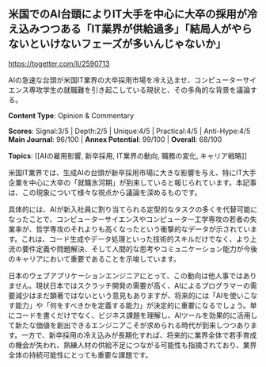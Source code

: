 ## 米国でのAI台頭によりIT大手を中心に大卒の採用が冷え込みつつある「IT業界が供給過多」「結局人がやらないといけないフェーズが多いんじゃないか」

https://togetter.com/li/2590713

AIの急速な台頭が米国IT業界の大卒採用市場を冷え込ませ、コンピューターサイエンス専攻学生の就職難を引き起こしている現状と、その多角的な背景を議論する。

**Content Type**: Opinion & Commentary

**Scores**: Signal:3/5 | Depth:2/5 | Unique:4/5 | Practical:4/5 | Anti-Hype:4/5
**Main Journal**: 96/100 | **Annex Potential**: 99/100 | **Overall**: 68/100

**Topics**: [[AIの雇用影響, 新卒採用, IT業界の動向, 職務の変化, キャリア戦略]]

米国IT業界では、生成AIの台頭が新卒採用市場に大きな影響を与え、特にIT大手企業を中心に大卒の「就職氷河期」が到来していると報じられています。本記事は、この現象について様々な視点から議論を深めるものです。

具体的には、AIが新入社員に割り当てられる定型的なタスクの多くを代替可能になったことで、コンピューターサイエンスやコンピューター工学専攻の若者の失業率が、哲学専攻のそれよりも高くなったという衝撃的なデータが示されています。これは、コード生成やデータ処理といった技術的スキルだけでなく、より上流の要件定義や問題解決、そして人間的な思考やコミュニケーション能力が今後のキャリアにおいて重要であることを示唆しています。

日本のウェブアプリケーションエンジニアにとって、この動向は他人事ではありません。現状日本ではスクラッチ開発の需要が高く、AIによるプログラマーの需要減少はまだ顕著ではないという意見もありますが、将来的には「AIを使いこなす能力」や「何をすべきかを定義する能力」が決定的に重要になるでしょう。単にコードを書くだけでなく、ビジネス課題を理解し、AIツールを効果的に活用して新たな価値を創出できるエンジニアこそが求められる時代が到来しつつあります。一方で、新卒採用の冷え込みが長期化すれば、将来的に業界全体で若手育成の機会が失われ、熟練人材の供給不足につながる可能性も指摘されており、業界全体の持続可能性にとっても重要な課題です。